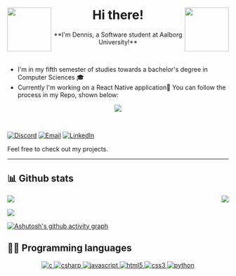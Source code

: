 <!--INFO CARD-->
<h1 align="center">
<img src="https://media3.giphy.com/media/QLjDyhP2G9vKtQgziv/giphy.gif" height="100" align="left" />
Hi there!
<img src="https://media2.giphy.com/media/wTnwd842YQwN2Ki3hY/giphy.gif?cid=790b7611da802879a171e68b339dd12a52127be2c7b974b7&rid=giphy.gif&ct=sf" height="100" align="right" />
</h1>


<p align="center">
  **I'm Dennis, a Software student at Aalborg University!**
</p>
<br/>

- I'm in my fifth semester of studies towards a bachelor's degree in Computer Sciences :mortar_board:
- Currently I'm working on a React Native application:iphone: You can follow the process in my Repo, shown below: 
<div align="center">
 <a href="https://github.com/denn4617/SpotBuddy">
  <img align="center" src="https://github-readme-stats.vercel.app/api/pin/?username=denn4617&repo=SpotBuddy&theme=gruvbox&bg_color=0d1117" />
 </a>
</div>

&nbsp;
<!--CONTACT-->
[![Discord](https://img.shields.io/badge/Discord-252422.svg?style=for-the-badge&logo=discord)](https://discordapp.com/users/352501722226098177/)
[![Email](https://img.shields.io/badge/Email-252422.svg?style=for-the-badge&logo=gmail)](mailto:dkilia19@student.aau.dk)
[![LinkedIn](https://img.shields.io/badge/LinkedIn-252422.svg?style=for-the-badge&logo=linkedin&logoColor=blue)](https://www.linkedin.com/in/dennis-kilic-2353441b4/)

Feel free to check out my projects.


<hr>
<!--GITHUB STATS-->

## 📊 Github stats

<img align="left" src="https://github-readme-stats.vercel.app/api?username=denn4617&count_private=true&include_all_commits=true&show_icons=true&hide_border=true&bg_color=0d1117&theme=gruvbox"/>


<img align="right" src="https://github-readme-stats.vercel.app/api/top-langs/?username=denn4617&layout=compact&card_width=250&hide_border=true&bg_color=0d1117&theme=gruvbox"/> <br>
 
<img align="center" src="https://github-readme-streak-stats.herokuapp.com/?user=denn4617&theme=gruvbox&hide_border=true&background=0d1117" />

[![Ashutosh's github activity graph](https://activity-graph.herokuapp.com/graph?username=denn4617&theme=gruvbox&bg_color=0d1117&hide_border=true)](https://activity-graph.herokuapp.com/graph?username=denn4617&theme=gruvbox&bg_color=0d1117&hide_border=true)

</div>


<!--LANGUAGES-->
## 👨‍💻 Programming languages
<p align="center">
  <!--C-->
  <a href="https://www.cprogramming.com/" target="_blank"> 
    <img src="https://img.shields.io/badge/C%20programming-A8B9CC.svg?style=for-the-badge&logo=c&logoColor=white"
      alt="c"/>
  </a>
 <!--CSHARP-->
 <a href="https://docs.microsoft.com/en-us/dotnet/csharp/" target="_blank"> 
    <img src="https://img.shields.io/badge/Csharp-228B22.svg?style=for-the-badge&logo=csharp&logoColor=black"
      alt="csharp"/>
 </a>
  <!--JAVASCRIPT-->
  <a href="https://developer.mozilla.org/en-US/docs/Web/JavaScript" target="_blank"> 
    <img src="https://img.shields.io/badge/Javascript-F7DF1E.svg?style=for-the-badge&logo=javascript&logoColor=black"
      alt="javascript"/> 
  </a>
  <!--HTML-->
  <a href="https://www.w3.org/html/" target="_blank"> 
    <img src="https://img.shields.io/badge/html-E34F26.svg?style=for-the-badge&logo=html5&logoColor=white"
      alt="html5"/> 
  </a>
  <!--CSS-->
  <a href="https://www.w3schools.com/css/" target="_blank">
    <img src="https://img.shields.io/badge/css-1572B6.svg?style=for-the-badge&logo=css3&logoColor=white"
      alt="css3"/>
  </a>
  <a href="https://www.python.org" target="_blank"> 
    <img src="https://img.shields.io/badge/Python-3776ab.svg?style=for-the-badge&logo=python&logoColor=black"
      alt="python"/>
  </a>
</p>
